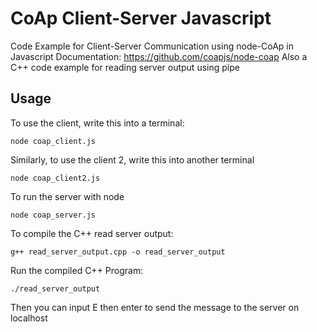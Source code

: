 # CoAp Client-Server Javascript
Code Example for Client-Server Communication using node-CoAp in Javascript
Documentation: https://github.com/coapjs/node-coap
Also a C++ code example for reading server output using pipe
## Usage

To use the client, write this into a terminal:
```
node coap_client.js
```
Similarly, to use the client 2, write this into another terminal
```
node coap_client2.js
```
To run the server with node
```
node coap_server.js
```
To compile the C++ read server output:
```
g++ read_server_output.cpp -o read_server_output
```
Run the compiled C++ Program:
```
./read_server_output
```
Then you can input E then enter to send the message to the server on localhost
